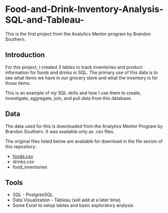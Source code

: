 # Food-and-Drink-Inventory-Analysis-SQL-and-Tableau-
This is the first project from the Analytics Mentor program by Brandon Southern.

## Introduction

For this project, I created 3 tables to track inventories and product information for foods and drinks in SQL.
The primary use of this data is to see what items we have in our grocery store and what the inventory is for those items.

This is an example of my SQL skills and how I use them to create, investigate, aggregate, join, and pull data from this database.


## Data
The data used for this is downloaded from the Analytics Mentor Program by Brandon Southern.
It was available only as .csv files.

The original files listed below are available for download in the file secion of this repository:

- [foods.csv](foods.csv)
- drinks.csv
- food_inventories


## Tools

- SQL - PostgresSQL
- Data Visualization - Tableau (will add at a later time)
- Some Excel to setup tables and basic exploratory analysis

